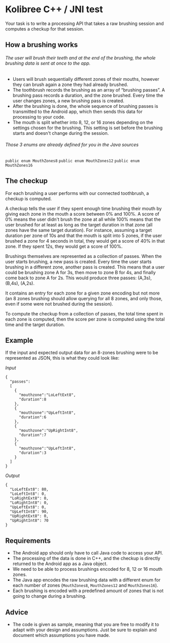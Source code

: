 # Kolibree C++ / JNI test
Your task is to write a processing API that takes a raw brushing session and computes a checkup for that session.

## How a brushing works
###### The user will brush their teeth and at the end of the brushing, the whole brushing data is sent at once to the app.

- Users will brush sequentially different zones of their mouths, however they can brush again a zone they had already brushed.
- The toothbrush records the brushing as an array of “brushing passes”. A brushing pass records a duration, and the zone brushed. Every time the user changes zones, a new brushing pass is created.
- After the brushing is done, the whole sequence of brushing passes is transmitted to the Android app, which then sends this data for processing to your code.
- The mouth is split whether into 8, 12, or 16 zones depending on the settings chosen for the brushing. This setting is set before the brushing starts and doesn't change during the session.

###### Those 3 enums are already defined for you in the Java sources
`public enum MouthZones8`
`public enum MouthZones12`
`public enum MouthZones16`

## The checkup
For each brushing a user performs with our connected toothbrush, a checkup is
computed.

A checkup tells the user if they spent enough time brushing their mouth by
giving each zone in the mouth a score between 0% and 100%.
A score of 0% means the user didn't brush the zone at all while 100% means
that the user brushed for at least as long as the target duration in that zone
(all zones have the same target duration).
For instance, assuming a target duration per zone of 10s and that the mouth is
split into 5 zones, if the user brushed a zone for 4 seconds in total, they
would get a score of 40% in that zone. If they spent 12s, they would get a
score of 100%.

Brushings themselves are represented as a collection of passes.
When the user starts brushing, a new pass is created. Every time the user
starts brushing in a different zone, another pass is created. This means that
a user could be brushing zone A for 3s, then move to zone B for 4s, and
finally come back to zone A for 2s.
This would produce three passes: (A,3s), (B,4s), (A,2s).

It contains an entry for each zone for a given zone encoding but not more (an 8 zones brushing should allow querying for all 8 zones, and only those, even if some were not brushed during the session).

To compute the checkup from a collection of passes, the total time spent in
each zone is computed, then the score per zone is computed using the total
time and the target duration.

## Example
If the input and expected output data for an 8-zones brushing were to be represented as JSON, this is what they could look like:

_Input_
```
{
  "passes":
  [
    {
      "mouthzone":"LoLeftExt8",
      "duration":8
    },
    {
      "mouthzone":"UpLeftInt8",
      "duration":6
    },
    {
      "mouthzone":"UpRightInt8",
      "duration":7
    },
    {
      "mouthzone":"UpLeftInt8",
      "duration":3
    }
  ]
}
```
_Output_
```
{
  "LoLeftExt8": 80,
  "LoLeftInt8": 0,
  "LoRightExt8": 0,
  "LoRightInt8": 0,
  "UpLeftExt8": 0,
  "UpLeftInt8": 90,
  "UpRightExt8": 0,
  "UpRightInt8": 70
}
```
## Requirements
- The Android app should only have to call Java code to access your API.
- The processing of the data is done in C++, and the checkup is directly returned to the Android app as a Java object.
- We need to be able to process brushings encoded for 8, 12 or 16 mouth zones.
- The Java app encodes the raw brushing data with a different enum for each number of zones (`MouthZones8`, `MouthZones12` and `MouthZones16`).
- Each brushing is encoded with a predefined amount of zones that is not going to change during a brushing.

## Advice
- The code is given as sample, meaning that you are free to modify it to adapt with your design and assumptions. Just be sure to explain and document which assumptions you have made.

